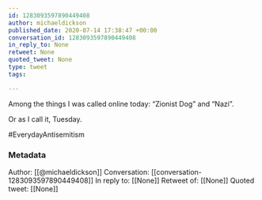 ```yaml
---
id: 1283093597890449408
author: michaeldickson
published_date: 2020-07-14 17:38:47 +00:00
conversation_id: 1283093597890449408
in_reply_to: None
retweet: None
quoted_tweet: None
type: tweet
tags:

---
```


Among the things I was called online today: “Zionist Dog” and “Nazi”.

Or as I call it, Tuesday.

#EverydayAntisemitism

### Metadata

Author: [[@michaeldickson]]
Conversation: [[conversation-1283093597890449408]]
In reply to: [[None]]
Retweet of: [[None]]
Quoted tweet: [[None]]
